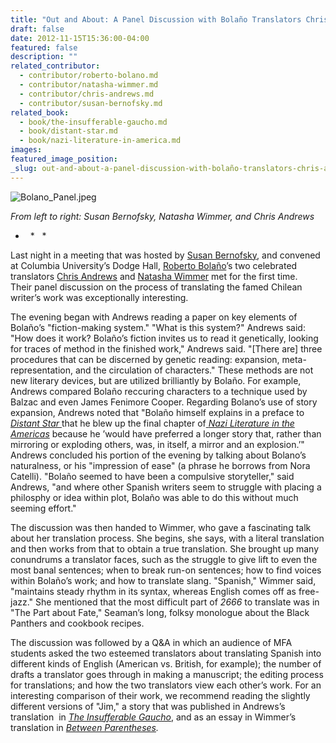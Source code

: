 ```yaml
---
title: "Out and About: A Panel Discussion with Bolaño Translators Chris Andrews and Natasha Wimmer"
draft: false
date: 2012-11-15T15:36:00-04:00
featured: false
description: ""
related_contributor:
  - contributor/roberto-bolano.md
  - contributor/natasha-wimmer.md
  - contributor/chris-andrews.md
  - contributor/susan-bernofsky.md
related_book:
  - book/the-insufferable-gaucho.md
  - book/distant-star.md
  - book/nazi-literature-in-america.md
images:
featured_image_position: 
_slug: out-and-about-a-panel-discussion-with-bolaño-translators-chris-andrews-and-natasha-wimmer
---
```


![Bolano_Panel.jpeg](http://ndbooks.com/images/journal/Bolano_Panel.jpeg)

_From left to right: Susan Bernofsky, Natasha Wimmer, and Chris Andrews_

*   *   *

Last night in a meeting that was hosted by [Susan Bernofsky](http://ndbooks.com/author/susan-bernofsky), and convened at Columbia University’s Dodge Hall, [Roberto Bolaño](http://ndbooks.com/author/roberto-bolano)’s two celebrated translators [Chris Andrews](http://ndbooks.com/author/chris-andrews) and [Natasha Wimmer](http://ndbooks.com/author/natasha-wimmer) met for the first time. Their panel discussion on the process of translating the famed Chilean writer’s work was exceptionally interesting. 

The evening began with Andrews reading a paper on key elements of Bolaño’s "fiction-making system." "What is this system?" Andrews said: "How does it work? Bolaño’s fiction invites us to read it genetically, looking for traces of method in the finished work," Andrews said. "[There are] three procedures that can be discerned by genetic reading: expansion, meta-representation, and the circulation of characters." These methods are not new literary devices, but are utilized brilliantly by Bolaño. For example, Andrews compared Bolaño reccuring characters to a technique used by Balzac and even James Fenimore Cooper. Regarding Bolano’s use of story expansion, Andrews noted that "Bolaño himself explains in a preface to [_Distant Star_ ](http://ndbooks.com/book/distant-star)that he blew up the final chapter of[ _Nazi Literature in the Americas_](http://ndbooks.com/book/nazi-literature-in-america) because he ’would have preferred a longer story that, rather than mirroring or exploding others, was, in itself, a mirror and an explosion.’" Andrews concluded his portion of the evening by talking about Bolano’s naturalness, or his "impression of ease" (a phrase he borrows from Nora Catelli). "Bolaño seemed to have been a compulsive storyteller," said Andrews, "and where other Spanish writers seem to struggle with placing a philosphy or idea within plot, Bolaño was able to do this without much seeming effort."

The discussion was then handed to Wimmer, who gave a fascinating talk about her translation process. She begins, she says, with a literal translation and then works from that to obtain a true translation. She brought up many conundrums a translator faces, such as the struggle to give lift to even the most banal sentences; when to break run-on sentences; how to find voices within Bolaño’s work; and how to translate slang. "Spanish," Wimmer said, "maintains steady rhythm in its syntax, whereas English comes off as free-jazz." She mentioned that the most difficult part of _2666_ to translate was in "The Part about Fate," Seaman’s long, folksy monologue about the Black Panthers and cookbook recipes. 

The discussion was followed by a Q&A in which an audience of MFA students asked the two esteemed translators about translating Spanish into different kinds of English (American vs. British, for example); the number of drafts a translator goes through in making a manuscript; the editing process for translations; and how the two translators view each other’s work. For an interesting comparison of their work, we recommend reading the slightly different versions of "Jim," a story that was published in Andrews’s translation  in [_The Insufferable Gaucho_](http://ndbooks.com/book/the-insufferable-gaucho), and as an essay in Wimmer’s translation in _[Between Parentheses](http://ndbooks.com/book/between-parentheses-essays-articles-and-speeches-1998-2003)._

